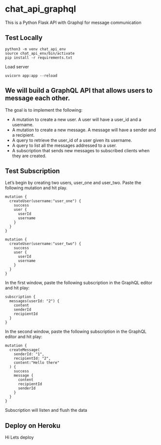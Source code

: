 # chat_api_graphql

This is a Python Flask API with Graphql for message communication

## Test Locally


```
python3 -m venv chat_api_env
source chat_api_env/bin/activate
pip install -r requirements.txt

```

Load server
```
uvicorn app:app --reload
```
## We will build a GraphQL API that allows users to message each other.

The goal is to implement the following:

- A mutation to create a new user. A user will have a user_id and a username.
- A mutation to create a new message. A message will have a sender and a recipient.
- A query to retrieve the user_id of a user given its username.
- A query to list all the messages addressed to a user.
- A subscription that sends new messages to subscribed clients when they are created.


## Test Subscription
Let’s begin by creating two users, user_one and user_two. Paste the following mutation and hit play.

```
mutation {
  createUser(username:"user_one") {
    success
    user {
      userId
      username
    }
  }
}
```
```
mutation {
  createUser(username:"user_two") {
    success
    user {
      userId
      username
    }
  }
}
```

In the first window, paste the following subscription in the GraphQL editor and hit play:

```
subscription {
  messages(userId: "2") {
    content
    senderId
    recipientId
  }
}
```
In the second window, paste the following subscription in the GraphQL editor and hit play:


```
mutation {
  createMessage(
    senderId: "1",
    recipientId: "2",
    content:"Hello there"
  ) {
    success
    message {
      content
      recipientId
      senderId
    }
  }
}
```

Subscription will listen and flush the data

## Deploy on Heroku

Hi Lets deploy
